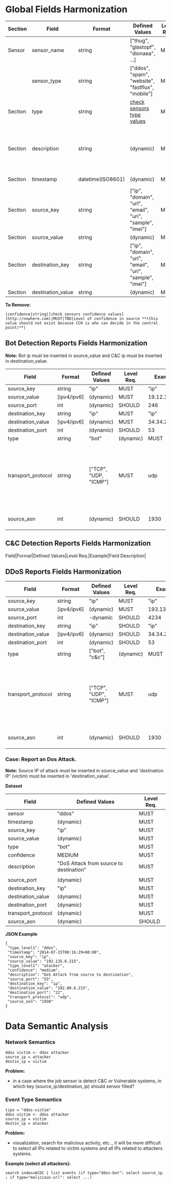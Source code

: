 # Global Fields Harmonization

|Section|Field|Format|Defined Values|Level Req.|Example|Field Description|
|---|---|---|---|---|---|-----------|
|Sensor|sensor_name|string|["thug", "glastopf", "dionaea", ...]|MUST|thug|Sensor Name|
||sensor_type|string|["ddos", "spam", "website", "fastflux", "mobile"]|MUST|mobile|Sensor Type|
|Section|type|string|[check sensors type values](http://nowhere.com)|MUST|malicious-website|....|
|Section|description|string|(dynamic)|MUST|(dynamic)|Free text characterising the report and should be used for human readable|
|Section|timestamp|datetime(ISO8601)|(dynamic)|MUST|2014-07-15T00:16:29+00:00|Event timestamp|
|Section|source_key|string|["ip", "domain", "url", "email", "uri", "sample", "imei"]|MUST|domain|....|
|Section|source_value|string|(dynamic)|MUST|(dynamic)|...|
|Section|destination_key|string|["ip", "domain", "url", "email", "uri", "sample", "imei"]|MAY|domain|....|
|Section|destination_value|string|(dynamic)|MAY|(dynamic)|...|


**To Remove:**
```
|confidence|string|[check sensors confidence values](http://nowhere.com)|MUST|TBD|Level of confidence in source **(this value should not exist because CCH is who can decide in the central point)**|
```


## Bot Detection Reports Fields Harmonization

**Note:** Bot ip must be inserted in source_value and C&C ip must be inserted in destination_value.

Field|Format|Defined Values|Level Req.|Example|Field Description|
|---|---|---|---|---|-----------|
|source_key|string|"ip"|MUST|"ip"|-|
|source_value|[ipv4/ipv6]|(dynamic)|MUST|19.12.12.213|Bot ip|
|source_port|int|(dynamic)|SHOULD|246|-|
|destination_key|string|"ip"|MUST|"ip"|-|
|destination_value|[ipv4/ipv6]|(dynamic)|MUST|34.34.2.192|C&C ip|
|destination_port|int|(dynamic)|SHOULD|53|-|
|type|string|"bot"|(dynamic)|MUST|"bot"|"Infected machine connected to C&C server."|
|transport_protocol|string|["TCP", "UDP, "ICMP"]|MUST|udp|This field is used to give infroamtion about the attack for example attack by UDP Flooding...|
|source_asn|int|(dynamic)|SHOULD|1930|Autonous System Number|

## C&C Detection Reports Fields Harmonization
Field|Format|Defined Values|Level Req.|Example|Field Description|



## DDoS Reports Fields Harmonization
Field|Format|Defined Values|Level Req.|Example|Field Description|
|---|---|---|---|---|-----------|
|source_key|string|"ip"|MUST|"ip"|-|
|source_value|[ipv4/ipv6]|(dynamic)|MUST|193.136.2.192|Attacker IP|
|source_port|int|-dynamic|SHOULD|4234|-|
|destination_key|string|"ip"|SHOULD|"ip"|-|
|destination_value|[ipv4/ipv6]|(dynamic)|SHOULD|34.34.2.192|Victim IP|
|destination_port|int|(dynamic)|SHOULD|53|-|
|type|string|["bot", "c&c"]|(dynamic)|MUST|"ddos-bot"|classification of the event...|
|transport_protocol|string|["TCP", "UDP", "ICMP"]|MUST|udp|This field is used to give ifnroamtion about the attack for example attack by UDP Flooding...|
|source_asn|int|(dynamic)|SHOULD|1930|Autonous System Number|



### Case: Report an Dos Attack.

**Note:** Source IP of attack must be inserted in source_value and 'destination IP' (victim) must be inserted in 'destination_value'.

**Dataset**

Field|Defined Values|Level Req.|
|---|---|---|
|sensor|"ddos"|MUST|
|timestamp|(dynamic)|MUST|
|source_key|"ip"|MUST|
|source_value|(dynamic)|MUST|
|type|"bot"|MUST|
|confidence|MEDIUM|MUST|
|description|"DoS Attack from source to destination"|MUST|
||||
|source_port|(dynamic)|MUST|
|destination_key|"ip"|MUST|
|destination_value|(dynamic)|MUST|
|destination_port|(dynamic)|MUST|
|transport_protocol|(dynamic)|MUST|
|source_asn|(dynamic)|SHOULD|

**JSON Example**

```
{
 "type_level1": "ddos",
 "timestamp": "2014-07-15T00:16:29+00:00",
 "source_key": "ip",
 "source_value": "192.135.6.215",
 "type_level1": "atacker",
 "confidence": "medium",
 "description": "DoS Attack from source to destination", 
 "source_port": "53",
 "destination_key": "ip",
 "destination_value": "192.80.6.215", 
 "destination_port": "22",
 "transport_protocol": "udp",
 "source_asn": "1930"
}
```




# Data Semantic Analysis

### Network Semantics

```
ddos victim <- ddos attacker
source_ip = attacker
destin_ip = victim  
```

**Problem:**
* in a case where the job sensor is detect C&C or Vulnerable systems, in which key (source_ip/destination_ip) should sensor filled?

### Event Type Semantics

```
tipo = "ddos-victim"
ddos victim <- ddos attacker
source_ip = victim
destin_ip = atacker  
```

**Problem:**
* visualization, search for malicious activity, etc.., it will be more difficult to select all IPs related to victim systems and all IPs related to attackers systems.

**Example (select all attackers):**
```
search index=ACDC | list events (if type="ddos-bot": select source_ip ; if type="malicious-url": select ...)
```



